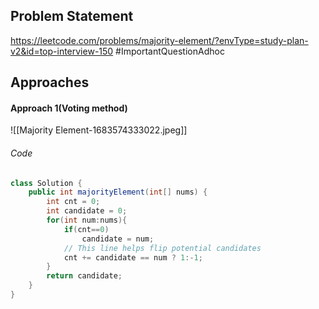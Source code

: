 ## Problem Statement
https://leetcode.com/problems/majority-element/?envType=study-plan-v2&id=top-interview-150
#ImportantQuestionAdhoc

## Approaches
#### Approach 1(Voting method)
![[Majority Element-1683574333022.jpeg]]

###### Code
```java
class Solution {
    public int majorityElement(int[] nums) {
        int cnt = 0;
        int candidate = 0;
        for(int num:nums){
            if(cnt==0)
                candidate = num;
            // This line helps flip potential candidates
            cnt += candidate == num ? 1:-1;
        }
        return candidate;
    }
}
```
